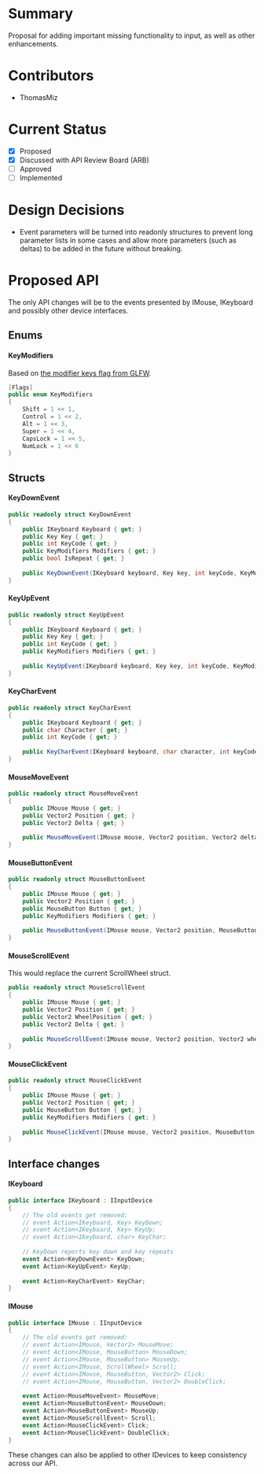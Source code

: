 # Summary
Proposal for adding important missing functionality to input, as well as other enhancements.

# Contributors
- ThomasMiz

# Current Status
- [x] Proposed
- [x] Discussed with API Review Board (ARB)
- [ ] Approved
- [ ] Implemented

# Design Decisions
- Event parameters will be turned into readonly structures to prevent long parameter lists in some cases and allow more parameters (such as deltas) to be added in the future without breaking.

# Proposed API
The only API changes will be to the events presented by IMouse, IKeyboard and possibly other device interfaces.

## Enums

#### KeyModifiers
Based on [the modifier keys flag from GLFW](https://www.glfw.org/docs/latest/group__mods.html).
```cs
[Flags]
public enum KeyModifiers
{
    Shift = 1 << 1,
    Control = 1 << 2,
    Alt = 1 << 3,
    Super = 1 << 4,
    CapsLock = 1 << 5,
    NumLock = 1 << 6
}
```

## Structs

#### KeyDownEvent
```cs
public readonly struct KeyDownEvent
{
    public IKeyboard Keyboard { get; }
    public Key Key { get; }
    public int KeyCode { get; }
    public KeyModifiers Modifiers { get; }
    public bool IsRepeat { get; }
    
    public KeyDownEvent(IKeyboard keyboard, Key key, int keyCode, KeyModifiers modifiers, bool isRepeat)
}
```

#### KeyUpEvent
```cs
public readonly struct KeyUpEvent
{
    public IKeyboard Keyboard { get; }
    public Key Key { get; }
    public int KeyCode { get; }
    public KeyModifiers Modifiers { get; }
    
    public KeyUpEvent(IKeyboard keyboard, Key key, int keyCode, KeyModifiers modifiers)
}
```

#### KeyCharEvent
```cs
public readonly struct KeyCharEvent
{
    public IKeyboard Keyboard { get; }
    public char Character { get; }
    public int KeyCode { get; }
    
    public KeyCharEvent(IKeyboard keyboard, char character, int keyCode)
}
```

#### MouseMoveEvent
```cs
public readonly struct MouseMoveEvent
{
    public IMouse Mouse { get; }
    public Vector2 Position { get; }
    public Vector2 Delta { get; }
    
    public MouseMoveEvent(IMouse mouse, Vector2 position, Vector2 delta)
}
```

#### MouseButtonEvent
```cs
public readonly struct MouseButtonEvent
{
    public IMouse Mouse { get; }
    public Vector2 Position { get; }
    public MouseButton Button { get; }
    public KeyModifiers Modifiers { get; }
    
    public MouseButtonEvent(IMouse mouse, Vector2 position, MouseButton button, KeyModifiers modifiers)
}
```

#### MouseScrollEvent
This would replace the current ScrollWheel struct.
```cs
public readonly struct MouseScrollEvent
{
    public IMouse Mouse { get; }
    public Vector2 Position { get; }
    public Vector2 WheelPosition { get; }
    public Vector2 Delta { get; }
    
    public MouseScrollEvent(IMouse mouse, Vector2 position, Vector2 wheelPosition, Vector2 delta)
}
```

#### MouseClickEvent
```cs
public readonly struct MouseClickEvent
{
    public IMouse Mouse { get; }
    public Vector2 Position { get; }
    public MouseButton Button { get; }
    public KeyModifiers Modifiers { get; }
    
    public MouseClickEvent(IMouse mouse, Vector2 position, MouseButton button, KeyModifiers modifiers)
}
```

## Interface changes

#### IKeyboard
```cs
public interface IKeyboard : IInputDevice
{
    // The old events get removed:
    // event Action<IKeyboard, Key> KeyDown;
    // event Action<IKeyboard, Key> KeyUp;
    // event Action<IKeyboard, char> KeyChar;
    
    // KeyDown reports key down and key repeats
    event Action<KeyDownEvent> KeyDown;
    event Action<KeyUpEvent> KeyUp;
    
    event Action<KeyCharEvent> KeyChar;
}
```

#### IMouse
```cs
public interface IMouse : IInputDevice
{
    // The old events get removed:
    // event Action<IMouse, Vector2> MouseMove;
    // event Action<IMouse, MouseButton> MouseDown;
    // event Action<IMouse, MouseButton> MouseUp;
    // event Action<IMouse, ScrollWheel> Scroll;
    // event Action<IMouse, MouseButton, Vector2> Click;
    // event Action<IMouse, MouseButton, Vector2> DoubleClick;
    
    event Action<MouseMoveEvent> MouseMove;
    event Action<MouseButtonEvent> MouseDown;
    event Action<MouseButtonEvent> MouseUp;
    event Action<MouseScrollEvent> Scroll;
    event Action<MouseClickEvent> Click;
    event Action<MouseClickEvent> DoubleClick;
}
```

These changes can also be applied to other IDevices to keep consistency across our API.
